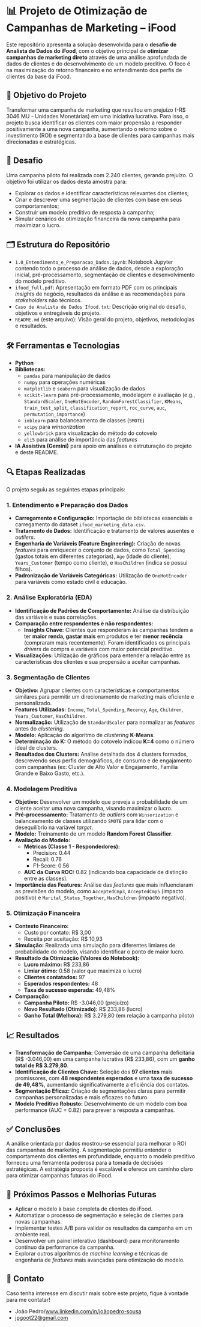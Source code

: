 # 📊 Projeto de Otimização de Campanhas de Marketing – iFood

Este repositório apresenta a solução desenvolvida para o **desafio de Analista de Dados do iFood**, com o objetivo principal de **otimizar campanhas de marketing direto** através de uma análise aprofundada de dados de clientes e do desenvolvimento de um modelo preditivo. O foco é na maximização do retorno financeiro e no entendimento dos perfis de clientes da base da iFood.

## 🎯 Objetivo do Projeto

Transformar uma campanha de marketing que resultou em prejuízo (-R$ 3046 MU - Unidades Monetárias) em uma iniciativa lucrativa. Para isso, o projeto busca identificar os clientes com maior propensão a responder positivamente a uma nova campanha, aumentando o retorno sobre o investimento (ROI) e segmentando a base de clientes para campanhas mais direcionadas e estratégicas.

## 🧠 Desafio

Uma campanha piloto foi realizada com 2.240 clientes, gerando prejuízo. O objetivo foi utilizar os dados desta amostra para:
* Explorar os dados e identificar características relevantes dos clientes;
* Criar e descrever uma segmentação de clientes com base em seus comportamentos;
* Construir um modelo preditivo de resposta à campanha;
* Simular cenários de otimização financeira da nova campanha para maximizar o lucro.

## 🗂️ Estrutura do Repositório

* `1.0_Entendimento_e_Preparacao_Dados.ipynb`: Notebook Jupyter contendo todo o processo de análise de dados, desde a exploração inicial, pré-processamento, segmentação de clientes e desenvolvimento do modelo preditivo.
* `ifood_full.pdf`: Apresentação em formato PDF com os principais *insights* de negócio, resultados da análise e as recomendações para *stakeholders* não técnicos.
* `Caso de Analista de Dados Ifood.txt`: Descrição original do desafio, objetivos e entregáveis do projeto.
* `README.md` (este arquivo): Visão geral do projeto, objetivos, metodologias e resultados.

## 🛠️ Ferramentas e Tecnologias

* **Python**
* **Bibliotecas:**
    * `pandas` para manipulação de dados
    * `numpy` para operações numéricas
    * `matplotlib` e `seaborn` para visualização de dados
    * `scikit-learn` para pré-processamento, modelagem e avaliação (e.g., `StandardScaler`, `OneHotEncoder`, `RandomForestClassifier`, `KMeans`, `train_test_split`, `classification_report`, `roc_curve`, `auc`, `permutation_importance`)
    * `imblearn` para balanceamento de classes (`SMOTE`)
    * `scipy` para *winsorization*
    * `yellowbrick` para visualização do método do cotovelo
    * `eli5` para análise de importância das *features*
* **IA Assistiva (Gemini)** para apoio em análises e estruturação do projeto e deste README.

## 🔍 Etapas Realizadas

O projeto seguiu as seguintes etapas principais:

### 1. Entendimento e Preparação dos Dados
* **Carregamento e Configuração:** Importação de bibliotecas essenciais e carregamento do dataset `ifood_marketing_data.csv`.
* **Tratamento de Dados:** Identificação e tratamento de valores ausentes e *outliers*.
* **Engenharia de Variáveis (Feature Engineering):** Criação de novas *features* para enriquecer o conjunto de dados, como `Total_Spending` (gastos totais em diferentes categorias), `Age` (idade do cliente), `Years_Customer` (tempo como cliente), e `HasChildren` (indica se possui filhos).
* **Padronização de Variáveis Categóricas:** Utilização de `OneHotEncoder` para variáveis como estado civil e educação.

### 2. Análise Exploratória (EDA)
* **Identificação de Padrões de Comportamento:** Análise da distribuição das variáveis e suas correlações.
* **Comparação entre respondentes e não respondentes:**
    * **Insights Chave:** Clientes que responderam às campanhas tendem a ter **maior renda, gastar mais** em produtos e ter **menor recência** (compraram mais recentemente). Foram identificados os principais *drivers* de compra e variáveis com maior potencial preditivo.
* **Visualizações:** Utilização de gráficos para entender a relação entre as características dos clientes e sua propensão a aceitar campanhas.

### 3. Segmentação de Clientes
* **Objetivo:** Agrupar clientes com características e comportamentos similares para permitir um direcionamento de marketing mais eficiente e personalizado.
* **Features Utilizadas:** `Income`, `Total_Spending`, `Recency`, `Age`, `Children`, `Years_Customer`, `HasChildren`.
* **Normalização:** Utilização de `StandardScaler` para normalizar as *features* antes do *clustering*.
* **Modelo:** Aplicação do algoritmo de *clustering* **K-Means**.
* **Determinação do K:** O método do cotovelo indicou **K=4** como o número ideal de clusters.
* **Resultados dos Clusters:** Análise detalhada dos 4 clusters formados, descrevendo seus perfis demográficos, de consumo e de engajamento com campanhas (ex: Cluster de Alto Valor e Engajamento, Família Grande e Baixo Gasto, etc.).

### 4. Modelagem Preditiva
* **Objetivo:** Desenvolver um modelo que preveja a probabilidade de um cliente aceitar uma nova campanha, visando maximizar o lucro.
* **Pré-processamento:** Tratamento de *outliers* com `Winsorization` e balanceamento de classes utilizando `SMOTE` para lidar com o desequilíbrio na variável *target*.
* **Modelo:** Treinamento de um modelo **Random Forest Classifier**.
* **Avaliação do Modelo:**
    * **Métricas (Classe 1 - Respondedores):**
        * Precision: 0.44
        * Recall: 0.76
        * F1-Score: 0.56
    * **AUC da Curva ROC:** 0.82 (indicando boa capacidade de distinção entre as classes).
* **Importância das Features:** Análise das *features* que mais influenciaram as previsões do modelo, como `AcceptedCmp3`, `AcceptedCmp5` (impacto positivo) e `Marital_Status_Together`, `HasChildren` (impacto negativo).

### 5. Otimização Financeira
* **Contexto Financeiro:**
    * Custo por contato: R$ 3,00
    * Receita por aceitação: R$ 10,93
* **Simulação:** Realizada uma simulação para diferentes limiares de probabilidade do modelo, visando identificar o ponto de maior lucro.
* **Resultado da Otimização (Valores do Notebook):**
    * **Lucro máximo:** R$ 233,86
    * **Limiar ótimo:** 0.58 (valor que maximiza o lucro)
    * **Clientes contatados:** 97
    * **Esperados respondentes:** 48
    * **Taxa de sucesso esperada:** 49,48%
* **Comparação:**
    * **Campanha Piloto:** R$ -3.046,00 (prejuízo)
    * **Novo Resultado (Otimizado):** R$ 233,86 (lucro)
    * **Ganho Total (Melhora):** R$ 3.279,80 (em relação à campanha piloto)

## 📈 Resultados

* **Transformação de Campanha:** Conversão de uma campanha deficitária (R$ -3.046,00) em uma campanha lucrativa (R$ 233,86), com um **ganho total de R$ 3.279,80**.
* **Identificação de Clientes Chave:** Seleção dos **97 clientes** mais promissores, com **48 respondentes esperados** e uma **taxa de sucesso de 49,48%**, aumentando significativamente a eficiência dos contatos.
* **Segmentação Eficaz:** Criação de segmentações claras para permitir campanhas personalizadas e mais eficazes no futuro.
* **Modelo Preditivo Robusto:** Desenvolvimento de um modelo com boa performance (AUC = 0.82) para prever a resposta a campanhas.

## ✅ Conclusões

A análise orientada por dados mostrou-se essencial para melhorar o ROI das campanhas de marketing. A segmentação permitiu entender o comportamento dos clientes em profundidade, enquanto o modelo preditivo forneceu uma ferramenta poderosa para a tomada de decisões estratégicas. A estratégia proposta é escalável e oferece um caminho claro para otimizar campanhas futuras do iFood.

## 🔄 Próximos Passos e Melhorias Futuras

* Aplicar o modelo à base completa de clientes do iFood.
* Automatizar o processo de segmentação e seleção de clientes para novas campanhas.
* Implementar testes A/B para validar os resultados da campanha em um ambiente real.
* Desenvolver um painel interativo (dashboard) para monitoramento contínuo da performance da campanha.
* Explorar outros algoritmos de *machine learning* e técnicas de engenharia de *features* mais avançadas para otimização do modelo.

## 📩 Contato

Caso tenha interesse em discutir mais sobre este projeto, fique à vontade para me contatar!

* João Pedro/www.linkedin.com/in/joãopedro-sousa
* jpgoot22@gmail.com

